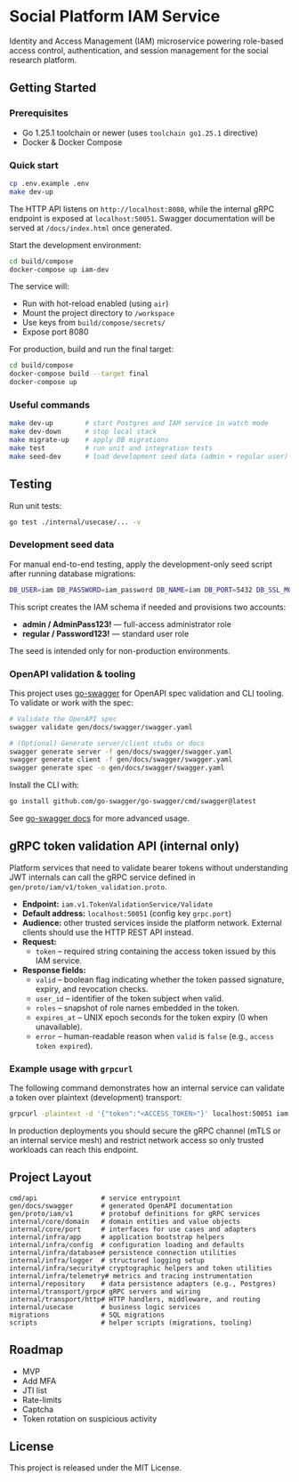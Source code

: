 # Social Platform IAM Service

Identity and Access Management (IAM) microservice powering role-based access control, authentication, and session management for the social research platform.


## Getting Started

### Prerequisites

- Go 1.25.1 toolchain or newer (uses `toolchain go1.25.1` directive)
- Docker & Docker Compose

### Quick start

```bash
cp .env.example .env
make dev-up
```

The HTTP API listens on `http://localhost:8080`, while the internal gRPC endpoint is exposed at `localhost:50051`. Swagger documentation will be served at `/docs/index.html` once generated.

Start the development environment:

```bash
cd build/compose
docker-compose up iam-dev
```

The service will:
- Run with hot-reload enabled (using `air`)
- Mount the project directory to `/workspace`
- Use keys from `build/compose/secrets/`
- Expose port 8080

For production, build and run the final target:

```bash
cd build/compose
docker-compose build --target final
docker-compose up
```

### Useful commands

```bash
make dev-up        # start Postgres and IAM service in watch mode
make dev-down      # stop local stack
make migrate-up    # apply DB migrations
make test          # run unit and integration tests
make seed-dev      # load development seed data (admin + regular user)
```

## Testing

Run unit tests:

```bash
go test ./internal/usecase/... -v
```

### Development seed data

For manual end-to-end testing, apply the development-only seed script after running database migrations:

```bash
DB_USER=iam DB_PASSWORD=iam_password DB_NAME=iam DB_PORT=5432 DB_SSL_MODE=disable make seed-dev
```

This script creates the IAM schema if needed and provisions two accounts:

- **admin / AdminPass123!** — full-access administrator role
- **regular / Password123!** — standard user role

The seed is intended only for non-production environments.

### OpenAPI validation & tooling

This project uses [go-swagger](https://github.com/go-swagger/go-swagger) for OpenAPI spec validation and CLI tooling. To validate or work with the spec:

```bash
# Validate the OpenAPI spec
swagger validate gen/docs/swagger/swagger.yaml

# (Optional) Generate server/client stubs or docs
swagger generate server -f gen/docs/swagger/swagger.yaml
swagger generate client -f gen/docs/swagger/swagger.yaml
swagger generate spec -o gen/docs/swagger/swagger.yaml
```

Install the CLI with:
```bash
go install github.com/go-swagger/go-swagger/cmd/swagger@latest
```
See [go-swagger docs](https://goswagger.io/) for more advanced usage.

## gRPC token validation API (internal only)

Platform services that need to validate bearer tokens without understanding JWT internals can call the gRPC service defined in `gen/proto/iam/v1/token_validation.proto`.

- **Endpoint:** `iam.v1.TokenValidationService/Validate`
- **Default address:** `localhost:50051` (config key `grpc.port`)
- **Audience:** other trusted services inside the platform network. External clients should use the HTTP REST API instead.
- **Request:**
	- `token` – required string containing the access token issued by this IAM service.
- **Response fields:**
	- `valid` – boolean flag indicating whether the token passed signature, expiry, and revocation checks.
	- `user_id` – identifier of the token subject when valid.
	- `roles` – snapshot of role names embedded in the token.
	- `expires_at` – UNIX epoch seconds for the token expiry (0 when unavailable).
	- `error` – human-readable reason when `valid` is `false` (e.g., `access token expired`).

### Example usage with `grpcurl`

The following command demonstrates how an internal service can validate a token over plaintext (development) transport:

```bash
grpcurl -plaintext -d '{"token":"<ACCESS_TOKEN>"}' localhost:50051 iam.v1.TokenValidationService.Validate
```

In production deployments you should secure the gRPC channel (mTLS or an internal service mesh) and restrict network access so only trusted workloads can reach this endpoint.

## Project Layout

```
cmd/api                # service entrypoint
gen/docs/swagger       # generated OpenAPI documentation
gen/proto/iam/v1       # protobuf definitions for gRPC services
internal/core/domain   # domain entities and value objects
internal/core/port     # interfaces for use cases and adapters
internal/infra/app     # application bootstrap helpers
internal/infra/config  # configuration loading and defaults
internal/infra/database# persistence connection utilities
internal/infra/logger  # structured logging setup
internal/infra/security# cryptographic helpers and token utilities
internal/infra/telemetry# metrics and tracing instrumentation
internal/repository    # data persistence adapters (e.g., Postgres)
internal/transport/grpc# gRPC servers and wiring
internal/transport/http# HTTP handlers, middleware, and routing
internal/usecase       # business logic services
migrations             # SQL migrations
scripts                # helper scripts (migrations, tooling)
```

## Roadmap

- MVP
- Add MFA
- JTI list
- Rate-limits
- Captcha
- Token rotation on suspicious activity

## License

This project is released under the MIT License.
